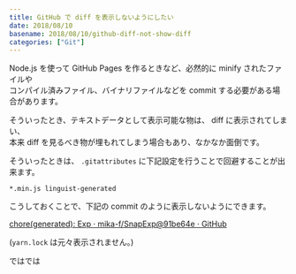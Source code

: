 ```yaml
---
title: GitHub で diff を表示しないようにしたい
date: 2018/08/10
basename: 2018/08/10/github-diff-not-show-diff
categories: ["Git"]
---
```


Node.js を使って GitHub Pages を作るときなど、必然的に minify されたファイルや  
コンパイル済みファイル、バイナリファイルなどを commit する必要がある場合があります。

そういったとき、テキストデータとして表示可能な物は、 diff に表示されてしまい、  
本来 diff を見るべき物が埋もれてしまう場合もあり、なかなか面倒です。

そういったときは、 `.gitattributes` に下記設定を行うことで回避することが出来ます。

```
*.min.js linguist-generated
```

こうしておくことで、下記の commit のように表示しないようにできます。

[chore(generated): Exp · mika-f/SnapExp@91be64e · GitHub](https://github.com/mika-f/SnapExp/commit/91be64ee4d107ca335ce1ec47d7e28fd9253c79b)

(`yarn.lock` は元々表示されません。)

ではでは
